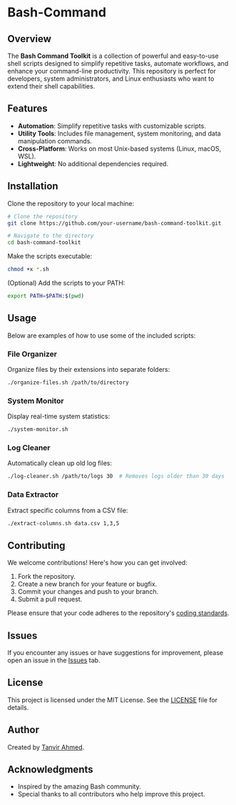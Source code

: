 # Bash-Command

## Overview

The **Bash Command Toolkit** is a collection of powerful and easy-to-use shell scripts designed to simplify repetitive tasks, automate workflows, and enhance your command-line productivity. This repository is perfect for developers, system administrators, and Linux enthusiasts who want to extend their shell capabilities.

## Features

- **Automation**: Simplify repetitive tasks with customizable scripts.
- **Utility Tools**: Includes file management, system monitoring, and data manipulation commands.
- **Cross-Platform**: Works on most Unix-based systems (Linux, macOS, WSL).
- **Lightweight**: No additional dependencies required.

## Installation

Clone the repository to your local machine:

```bash
# Clone the repository
git clone https://github.com/your-username/bash-command-toolkit.git

# Navigate to the directory
cd bash-command-toolkit
```

Make the scripts executable:

```bash
chmod +x *.sh
```

(Optional) Add the scripts to your PATH:

```bash
export PATH=$PATH:$(pwd)
```

## Usage

Below are examples of how to use some of the included scripts:

### File Organizer

Organize files by their extensions into separate folders:

```bash
./organize-files.sh /path/to/directory
```

### System Monitor

Display real-time system statistics:

```bash
./system-monitor.sh
```

### Log Cleaner

Automatically clean up old log files:

```bash
./log-cleaner.sh /path/to/logs 30  # Removes logs older than 30 days
```

### Data Extractor

Extract specific columns from a CSV file:

```bash
./extract-columns.sh data.csv 1,3,5
```

## Contributing

We welcome contributions! Here's how you can get involved:

1. Fork the repository.
2. Create a new branch for your feature or bugfix.
3. Commit your changes and push to your branch.
4. Submit a pull request.

Please ensure that your code adheres to the repository's [coding standards](CODING_GUIDELINES.md).

## Issues

If you encounter any issues or have suggestions for improvement, please open an issue in the [Issues](https://github.com/tanvir-talha058/bash-command-toolkit/issues) tab.

## License

This project is licensed under the MIT License. See the [LICENSE](LICENSE) file for details.

## Author

Created by [Tanvir Ahmed](https://github.com/tanvir-talha058).

## Acknowledgments

- Inspired by the amazing Bash community.
- Special thanks to all contributors who help improve this project.
